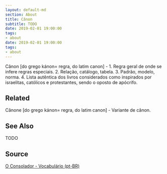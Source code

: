 ```yaml
---
layout: default-md
section: About
title: Cânon
subtitle: TODO
date: 2019-02-01 19:00:00
tags:
- about
date: 2019-02-01 19:00:00
tags: 
- about
---
```


Cânon [do grego kánon= regra, do latim canon] - 1. Regra geral de onde se infere regras especiais. 2. Relação, catálogo, tabela. 3. Padrão, modelo, norma. 4. Lista autêntica dos livros considerados como inspirados por israelitas, católicos e protestantes, sendo o oposto de apócrifo.

## Related
Cânone [do grego kánon= regra, do latim canon] - Variante de cânon.


## See Also
TODO

## Source
[O Consolador - Vocabulário (pt-BR)](http://www.oconsolador.com.br/linkfixo/vocabulario/principal.html)


